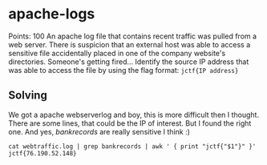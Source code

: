 # apache-logs
Points: 100
An apache log file that contains recent traffic was pulled from a web server. There is suspicion that an external host was able to access a sensitive file accidentally placed in one of the company website's directories. Someone's getting fired...
Identify the source IP address that was able to access the file by using the flag format: `jctf{IP address}`

## Solving

We got a apache webserverlog and boy, this is more difficult then I thought.
There are some lines, that could be the IP of interest. But I found the right one.
And yes, *bankrecords* are really sensitive I think :) 

```
cat webtraffic.log | grep bankrecords | awk ' { print "jctf{"$1"}" }'
jctf{76.190.52.148}
```
